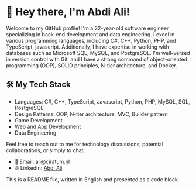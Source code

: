 # 👋 Hey there, I'm Abdi Ali!

Welcome to my GitHub profile! I'm a 22-year-old software engineer specializing in back-end development and data engineering. I excel in various programming languages, including C#, C++, Python, PHP, and TypeScript, javascript. Additionally, I have expertise in working with databases such as Microsoft SQL, MySQL, and PostgreSQL. I'm well-versed in version control with Git, and I have a strong command of object-oriented programming (OOP), SOLID principles, N-tier architecture, and Docker.

## 🛠️ My Tech Stack
- Languages: C#, C++, TypeScript, Javascript, Python, PHP, MySQL, SQL, PostgreSQL
- Design Patterns: OOP, N-tier architecture, MVC, Builder pattern
- Game Development
- Web and App Development
- Data Engineering

Feel free to reach out to me for technology discussions, potential collaborations, or simply to chat:

- 📧 Email: [ali@ciratum.nl](mailto:ali@ciratum.nl)
- 🌐 LinkedIn: [Abdi Ali](https://www.linkedin.com/in/abdi-ali-094bb21aa/)

This is a README file, written in English and presented as a code block.
